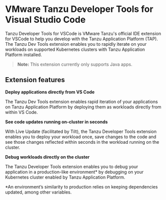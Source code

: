 # VMware Tanzu Developer Tools for Visual Studio Code

Tanzu Developer Tools for VSCode is VMware Tanzu's official IDE extension for VSCode to help you develop with the Tanzu Application Platform (TAP). 
The Tanzu Dev Tools extension enables you to rapidly iterate on your workloads on supported Kubernetes clusters with Tanzu Application Platform installed.

>**Note:** This extension currently only supports Java apps.

## <a id="extension-features"></a> Extension features

**Deploy applications directly from VS Code**

The Tanzu Dev Tools extension enables rapid iteration of your applications on Tanzu Application Platform by deploying them as workloads directly from within VS Code.

**See code updates running on-cluster in seconds**

With Live Update (facilitated by Tilt), the Tanzu Developer Tools extension enables you to deploy your workload once, save changes to the code and see those changes reflected within seconds in the workload running on the cluster.

**Debug workloads directly on the cluster**

The Tanzu Developer Tools extension enables you to debug your application in a production-like environment* by debugging on your Kubernetes cluster enabled by Tanzu Application Platform.

*An environment’s similarity to production relies on keeping dependencies updated, among other variables.
